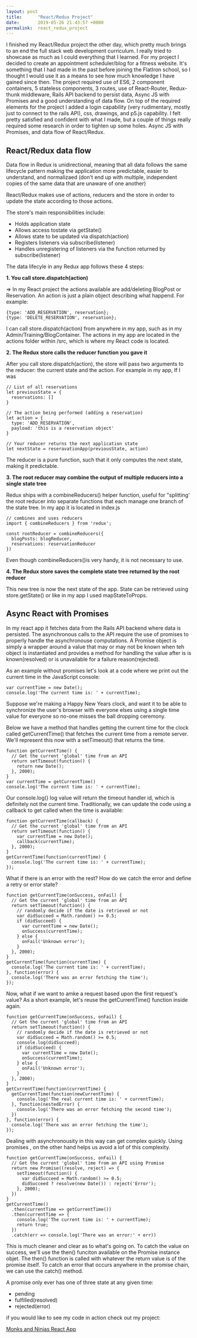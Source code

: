 ```yaml
---
layout: post
title:      "React/Redux Project"
date:       2019-05-26 21:43:57 +0000
permalink:  react_redux_project
---
```



I finished my React/Redux project the other day, which pretty much brings to an end the full stack web development curriculum. I really tried to showcase as much as I could everything that I learned. For my project I decided to create an appointment scheduler/blog for a fitness website. It's something that I had made in the past before joining the FlatIron school, so I thought I would use it as a means to see how much knowledge I have gained since then. The project required use of ES6, 2 component containers, 5 stateless components, 3 routes, use of React-Router, Redux-thunk middleware, Rails API backend to persist data, Async JS with Promises and a good understanding of data flow.  On top of the required elements for the project I added a login capability (very rudimentary, mostly just to connect to the rails API), css, drawings, and p5.js capability. I felt pretty satisfied and confident with what I made, but a couple of things really required some research in order to tighten up some holes. Async JS with Promises, and data flow of React/Redux.

## React/Redux data flow
Data flow in Redux is unidirectional, meaning that all data follows the same lifecycle pattern making the application more predictable, easier to understand, and normalizaed (don't end up with multiple, independent copies of the same data that are unaware of one another)

React/Redux makes use of actions, reducers and the store in order to update the state according to those actions.

The store's main responsibilities include:

* Holds application state
* Allows access tostate via getState()
* Allows state to be updated via dispatch(action)
* Registers listeners via subscribe(listener)
* Handles unregistering of listeners via the function returned by subscribe(listener)

The data lifecyle in any Redux app follows these 4 steps:

**1. You call store.dispatch(action)**

=> In my React project the actions available are add/deleting BlogPost or Reservation. An action is just a plain object describing what happend. For example:

```
{type: 'ADD_RESERVATION', reservation};
{type: 'DELETE_RESERVATION', reservation};
```

I can call store.dispatch(action) from anywhere in my app, such as in my Admin/Training/BlogContainer. The actions in my app are located in the actions folder within /src, which is where my React code is located.

**2. The Redux store calls the reducer function you gave it**

After you call store.dispatch(action), the store will pass two arguments to the reducer: the current state and the action. For example in my app, If I was 

```
// List of all reservations
let previousState = {
  reservations: []
}

// The action being performed (adding a reservation)
let action = {
  type: 'ADD_RESERVATION',
  payload: 'this is a reservation object'
}

// Your reducer returns the next application state
let nextState = reseravationApp(previousState, action)
```

The reducer is a pure function, such that it only computes the next state, making it predictable.

**3. The root reducer may combine the output of multiple reducers into a single state tree**

Redux ships with a combineReducers() helper function, useful for "splitting' the root reducer into separate functions that each manage one branch of the state tree. In my app it is located in index.js 

```
// combines and uses reducers
import { combineReducers } from 'redux';

const rootReducer = combineReducers({
  blogPosts: blogReducer,
  reservations: reservationReducer
})
```

Even though combineReducers()is very handy, it is not necessary to use.

**4. The Redux store saves the complete state tree returned by the root reducer**

This new tree is now the next state of the app. State can be retrieved using store.getState() or like in my app I used mapStateToProps.

## Async React with Promises

In my react app it fetches data from the Rails API backend where data is persisted. The asynchronous calls to the API require the use of promises to properly handle the asynchronouse computations. A Promise object is simply a wrapper around a value that may or may not be known when teh object is instantiated and provides a method for handling the value after is is known(resolved) or is unavailable for a failure reason(rejected). 

As an example without promises let's look at a code where we print out the current time in the JavaScript console:

```
var currentTime = new Date();
console.log('The current time is: ' + currentTime);
```

Suppose we're making a Happy New Years clock, and want it to be able to synchronize the user's browser with everyone elses using a single time value for everyone so no-one misses the ball dropping ceremony.

Below we have a method that handles getting the current time for the clock called getCurrentTime() that fetches the current time from a remote server. We'll represent this now with a setTimeout() that returns the time.

```
function getCurrentTime() {
  // Get the current 'global' time from an API
  return setTimeout(function() {
    return new Date();
  }, 2000);
}
var currentTime = getCurrentTime()
console.log('The current time is: ' + currentTime);
```

Our console.log() log value will return the timeout handler id, which is definitely not the current time. Traditionally, we can update the code using a callback to get called when the time is available: 

```
function getCurrentTime(callback) {
  // Get the current 'global' time from an API
  return setTimeout(function() {
    var currentTime = new Date();
    callback(currentTime);
  }, 2000);
}
getCurrentTime(function(currentTime) {
  console.log('The current time is: ' + currentTime);
});
```

What if there is an error with the rest? How do we catch the error and define a retry or error state?

```
function getCurrentTime(onSuccess, onFail) {
  // Get the current 'global' time from an API
  return setTimeout(function() {
    // randomly decide if the date is retrieved or not
    var didSucceed = Math.random() >= 0.5;
    if (didSucceed) {
      var currentTime = new Date();
      onSuccess(currentTime);
    } else {
      onFail('Unknown error');
    }
  }, 2000);
}
getCurrentTime(function(currentTime) {
  console.log('The current time is: ' + currentTime);
}, function(error) {
  console.log('There was an error fetching the time');
});
```

Now, what if we want to amke a request based upon the first request's value? As a short example, let's reuse the getCurrentTime() function inside again.

```
function getCurrentTime(onSuccess, onFail) {
  // Get the current 'global' time from an API
  return setTimeout(function() {
    // randomly decide if the date is retrieved or not
    var didSucceed = Math.random() >= 0.5;
    console.log(didSucceed);
    if (didSucceed) {
      var currentTime = new Date();
      onSuccess(currentTime);
    } else {
      onFail('Unknown error');
    }
  }, 2000);
}
getCurrentTime(function(currentTime) {
  getCurrentTime(function(newCurrentTime) {
    console.log('The real current time is: ' + currentTime);
  }, function(nestedError) {
    console.log('There was an error fetching the second time');
  })
}, function(error) {
  console.log('There was an error fetching the time');
});
```

Dealing with asynchronousity in this way can get complex quickly. Using promises , on the other hand helps us avoid a lof of this complexity. 

```
function getCurrentTime(onSuccess, onFail) {
  // Get the current 'global' time from an API using Promise
  return new Promise((resolve, reject) => {
    setTimeout(function() {
      var didSucceed = Math.random() >= 0.5;
      didSucceed ? resolve(new Date()) : reject('Error');
    }, 2000);
  })
}
getCurrentTime()
  .then(currentTime => getCurrentTime())
  .then(currentTime => {
    console.log('The current time is: ' + currentTime);
    return true;
  })
  .catch(err => console.log('There was an error:' + err))
```

This is much cleaner and clear as to what's going on. To catch the value on success, we'll use the then() funciton available on the Promise instance objet. The then() function is called with whatever the return value is of the promise itself. To catch an error that occurs anywhere in the promise chain, we can use the catch() method.

A promise only ever has one of three state at any given time:

* pending
* fulfilled(resolved)
* rejected(error)

if you would like to see my code in action check out my project:

[Monks and Ninjas React App](http://https://github.com/MonksAndNinjas/Monks-and-Ninjas-React-App)
